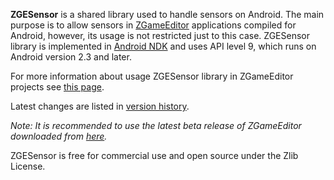 **ZGESensor** is a shared library used to handle sensors on Android. The main purpose is to allow sensors in [ZGameEditor](http://www.zgameeditor.org) applications compiled for Android, however, its usage is not restricted just to this case. ZGESensor library is implemented in [Android NDK](http://developer.android.com/tools/sdk/ndk/index.html) and uses API level 9, which runs on Android version 2.3 and later.

For more information about usage ZGESensor library in ZGameEditor projects see [this page](HowToUse.md).

Latest changes are listed in [version history](VersionHistory.md).

_Note: It is recommended to use the latest beta release of ZGameEditor downloaded from [here](http://www.emix8.org/forum/viewforum.php?f=2)._

ZGESensor is free for commercial use and open source under the Zlib License.